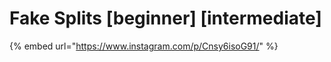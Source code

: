 # Fake Splits \[beginner] \[intermediate]

{% embed url="https://www.instagram.com/p/Cnsy6isoG91/" %}
